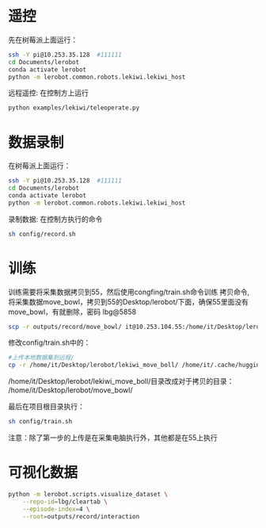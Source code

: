 # 遥控
先在树莓派上面运行：
```bash
ssh -Y pi@10.253.35.128  #111111
cd Documents/lerobot
conda activate lerobot
python -m lerobot.common.robots.lekiwi.lekiwi_host
```
远程遥控: 在控制方上运行
```bash
python examples/lekiwi/teleoperate.py
```
# 数据录制
在树莓派上面运行：
```bash
ssh -Y pi@10.253.35.128  #111111
cd Documents/lerobot
conda activate lerobot
python -m lerobot.common.robots.lekiwi.lekiwi_host
```
录制数据: 在控制方执行的命令
```bash
sh config/record.sh
```

# 训练
训练需要将采集数据拷贝到55，然后使用congfing/train.sh命令训练
拷贝命令, 将采集数据move_bowl，拷贝到55的Desktop/lerobot/下面，确保55里面没有move_bowl，有就删除，密码
lbg@5858
```bash
scp -r outputs/record/move_bowl/ it@10.253.104.55:/home/it/Desktop/lerobot/
```

修改config/train.sh中的：
```bash
#上传本地数据集到远程/
cp -r /home/it/Desktop/lerobot/lekiwi_move_boll/ /home/it/.cache/huggingface/lerobot/lbg/test/
```
/home/it/Desktop/lerobot/lekiwi_move_boll/目录改成对于拷贝的目录：
/home/it/Desktop/lerobot/move_bowl/

最后在项目根目录执行：
```bash
sh config/train.sh
```
注意：除了第一步的上传是在采集电脑执行外，其他都是在55上执行

# 可视化数据

```bash
python -m lerobot.scripts.visualize_dataset \
    --repo-id=lbg/cleartab \
    --episode-index=4 \
    --root=outputs/record/interaction
```
